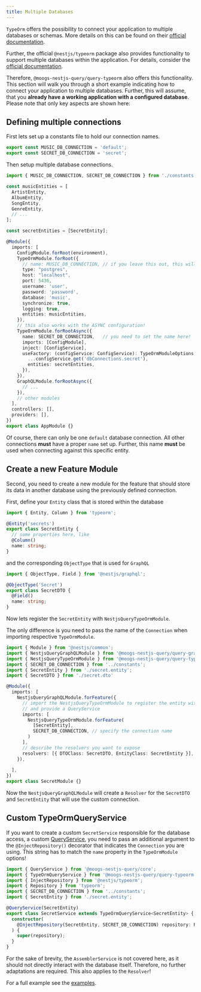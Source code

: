 ```yaml
---
title: Multiple Databases
---
```


`TypeOrm` offers the possibility to connect your application to multiple databases or schemas. More details on this can be found on their [official documentation](https://typeorm.io/#/multiple-connections).

Further, the official `@nestjs/typeorm` package also provides functionality to support multiple databases within the application. For details, consider the [official documentation](https://docs.nestjs.com/techniques/database#multiple-databases).

Therefore, `@moogs-nestjs-query/query-typeorm` also offers this functionality. This section will walk you through a short example indicating how to connect your application to multiple databases. Further, this will assume, that you **already have a working application with a configured database**. Please note that only key aspects are shown here:

## Defining multiple connections

First lets set up a constants file to hold our connection names.

```ts title="constants.ts"
export const MUSIC_DB_CONNECTION = 'default';
export const SECRET_DB_CONNECTION = 'secret';
```

Then setup multiple database connections.

```ts title="app.module.ts"
import { MUSIC_DB_CONNECTION, SECRET_DB_CONNECTION } from './constants';

const musicEntities = [
  ArtistEntity,
  AlbumEntity,
  SongEntity,
  GenreEntity,
  // ...
];

const secretEntities = [SecretEntity];

@Module({
  imports: [
    ConfigModule.forRoot(environment),
    TypeOrmModule.forRoot({
      // name: MUSIC_DB_CONNECTION, // if you leave this out, this will be the "default" connection!
      type: "postgres",
      host: "localhost",
      port: 5436,
      username: 'user',
      password: 'password',
      database: 'music',
      synchronize: true,
      logging: true,
      entities: musicEntities,
    }),
    // this also works with the ASYNC configuration!
    TypeOrmModule.forRootAsync({
      name: SECRET_DB_CONNECTION,   // you need to set the name here!
      imports: [ConfigModule],
      inject: [ConfigService],
      useFactory: (configService: ConfigService): TypeOrmModuleOptions => ({
        ...configService.get('dbConnections.secret'),
        entities: secretEntities,
      }),
    }),
    GraphQLModule.forRootAsync({
      // ...
    }),
    // other modules
  ],
  controllers: [],
  providers: [],
})
export class AppModule {}
```

Of course, there can only be one `default` database connection. All other connections **must** have a proper `name` set up. Further, this name **must** be used when connecting against this specific entity.

## Create a new Feature Module

Second, you need to create a new module for the feature that should store its data in another database using the previously defined connection.

First, define your `Entity` class that is stored within the database

```ts title="secret/secret.entity.ts"
import { Entity, Column } from 'typeorm';

@Entity('secrets')
export class SecretEntity {
  // some properties here, like
  @Column()
  name: string;
}
```

and the corresponding `ObjectType` that is used for `GraphQL`

```ts title="secret/secret.dto.ts"
import { ObjectType, Field } from '@nestjs/graphql';

@ObjectType('Secret')
export class SecretDTO {
  @Field()
  name: string;
}
```

Now lets register the `SecretEntity` with `NestjsQueryTypeOrmModule`. 

The only difference is you need to pass the name of the `Connection` when importing respective `TypeOrmModule`.

```ts title="secret/secret.module.ts"
import { Module } from '@nestjs/common';
import { NestjsQueryGraphQLModule } from '@moogs-nestjs-query/query-graphql';
import { NestjsQueryTypeOrmModule } from '@moogs-nestjs-query/query-typeorm'; 
import { SECRET_DB_CONNECTION } from '../constants';
import { SecretEntity } from './secret.entity';
import { SecretDTO } from './secret.dto'

@Module({
  imports: [
    NestjsQueryGraphQLModule.forFeature({
      // import the NestjsQueryTypeOrmModule to register the entity with typeorm
      // and provide a QueryService
      imports: [
        NestjsQueryTypeOrmModule.forFeature(
          [SecretEntity], 
          SECRET_DB_CONNECTION, // specify the connection name
        )
      ],
      // describe the resolvers you want to expose
      resolvers: [{ DTOClass: SecretDTO, EntityClass: SecretEntity }],
    }),
    
  ],  
})
export class SecretModule {}
```

Now the `NestjsQueryGraphQLModule` will create a `Resolver` for the `SecretDTO` and `SecretEntity` that will use the custom connection.

## Custom TypeOrmQueryService

If you want to create a custom `SecretService` responsible for the database access, a custom [QueryService](../services.mdx), you need to pass an additional argument to the `@InjectRepository()` decorator that indicates the `Connection` you are using. This string has to match the `name` property in the `TypeOrmModule` options!

```ts title="secret/secret.service.ts"
import { QueryService } from '@moogs-nestjs-query/core';
import { TypeOrmQueryService } from '@moogs-nestjs-query/query-typeorm';
import { InjectRepository } from '@nestjs/typeorm';
import { Repository } from 'typeorm';
import { SECRET_DB_CONNECTION } from '../constants';
import { SecretEntity } from './secret.entity';

@QueryService(SecretEntity)
export class SecretService extends TypeOrmQueryService<SecretEntity> {
  constructor(
    @InjectRepository(SecretEntity, SECRET_DB_CONNECTION) repository: Repository<SecretEntity>,
  ) {
    super(repository);
  }
}
```

For the sake of brevity, the `AssemblerService` is not covered here, as it should not directly interact with the database itself. Therefore, no further adaptations are required. This also applies to the `Resolver`!

For a full example see the [examples](https://github.com/doug-martin/nestjs-query/tree/master/examples/typeorm-multidb).
